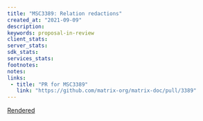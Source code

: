 ```yaml
---
title: "MSC3389: Relation redactions"
created_at: "2021-09-09"
description:
keywords: proposal-in-review
client_stats:
server_stats:
sdk_stats:
services_stats:
footnotes:
notes:
links:
 - title: "PR for MSC3389"
   link: "https://github.com/matrix-org/matrix-doc/pull/3389"
---
```

[Rendered](https://github.com/matrix-org/matrix-doc/blob/bwindels/relation-redactions/proposals/3389-relation-redactions.md)
